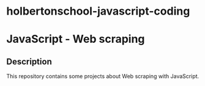 # holbertonschool-javascript-coding

JavaScript - Web scraping
=========================
## Description

This repository contains some projects about Web scraping with JavaScript.